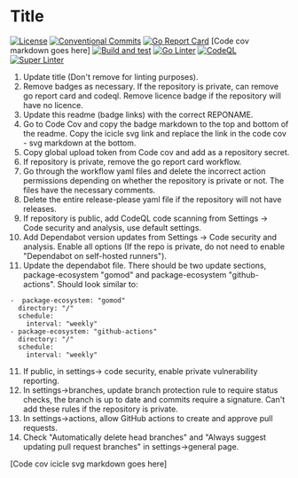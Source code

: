# Title

[![License](https://img.shields.io/github/license/andrew-field/REPONAME)](./LICENSE)
[![Conventional Commits](https://img.shields.io/badge/Conventional%20Commits-1.0.0-yellow.svg)](https://conventionalcommits.org)
[![Go Report Card](https://goreportcard.com/badge/github.com/andrew-field/REPONAME)](https://goreportcard.com/report/github.com/andrew-field/REPONAME)
[Code cov markdown goes here]
[![Build and test](https://github.com/andrew-field/REPONAME/actions/workflows/build-test.yml/badge.svg)](https://github.com/andrew-field/REPONAME/actions/workflows/build-test.yml)
[![Go Linter](https://github.com/andrew-field/REPONAME/actions/workflows/go-linter.yml/badge.svg)](https://github.com/andrew-field/REPONAME/actions/workflows/go-linter.yml)
[![CodeQL](https://github.com/andrew-field/REPONAME/actions/workflows/github-code-scanning/codeql/badge.svg)](https://github.com/andrew-field/REPONAME/actions/workflows/github-code-scanning/codeql)
[![Super Linter](https://github.com/andrew-field/REPONAME/actions/workflows/super-linter.yml/badge.svg)](https://github.com/andrew-field/REPONAME/actions/workflows/super-linter.yml)

1. Update title (Don't remove for linting purposes).
2. Remove badges as necessary. If the repository is private, can remove go report card and codeql. Remove licence badge if the repository will have no licence.
3. Update this readme (badge links) with the correct REPONAME.
4. Go to Code Cov and copy the badge markdown to the top and bottom of the readme. Copy the icicle svg link and replace the link in the code cov - svg markdown at the bottom.
5. Copy global upload token from Code cov and add as a repository secret.
6. If repository is private, remove the go report card workflow.
7. Go through the workflow yaml files and delete the incorrect action permissions depending on whether the repository is private or not. The files have the necessary comments.
8. Delete the entire release-please yaml file if the repository will not have releases.
9. If repository is public, add CodeQL code scanning from Settings -> Code security and analysis, use default settings.
10. Add Dependabot version updates from Settings -> Code security and analysis. Enable all options (If the repo is private, do not need to enable "Dependabot on self-hosted runners").
11. Update the dependabot file. There should be two update sections, package-ecosystem "gomod" and package-ecosystem "github-actions". Should look similar to:
  ```
  -  package-ecosystem: "gomod"
    directory: "/"
    schedule:
      interval: "weekly"
  - package-ecosystem: "github-actions"
    directory: "/"
    schedule:
      interval: "weekly"
  ```
11. If public, in settings-> code security, enable private vulnerability reporting.
12. In settings->branches, update branch protection rule to require status checks, the branch is up to date and commits require a signature. Can't add these rules if the repository is private.
13. In settings->actions, allow GitHub actions to create and approve pull requests.
14. Check "Automatically delete head branches" and "Always suggest updating pull request branches" in settings->general page.

[Code cov icicle svg markdown goes here]
